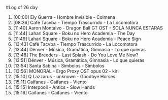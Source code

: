 #Log of 26 day

1. [00:00] Ely Guerra - Hombre Invisible - Colmena
1. [08:36] Café Tacvba - Tiempo Trascurrido - La Locomotora
1. [11:40] Aaron Montalvo - Dragon Ball GT OST - SOLA NUNCA ESTARAS
1. [11:44] Laharl Square - Boku no Hero Academia - The Day
1. [11:49] Laharl Square - Boku no Hero Academia - Peace Sign
1. [13:43] Café Tacvba - Tiempo Trascurrido - La Locomotora
1. [13:44] Dënver - Música, Gramática, Gimnasia - Lo que quieras
1. [13:48] The Breeders - Last Splash - Do You Love Me Now?
1. [13:51] Dënver - Música, Gramática, Gimnasia - Lo que quieras
1. [13:54] Santa Sabina - Símbolos - Símbolos
1. [13:56] MONORAL - Ergo Proxy OST opus 02 - kiri
1. [15:10] Q Lazzarus - unknown - Goodbye Horses
1. [15:11] Caifanes - Caifanes - Viento
1. [15:15] Interpooll - Antics - Slow Hands
1. [15:16] Caifanes - Caifanes - Viento
